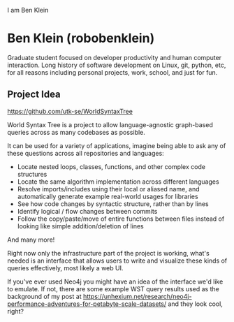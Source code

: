 
I am Ben Klein

# Ben Klein (robobenklein)

Graduate student focused on developer productivity and human computer interaction. Long history of software development on Linux, git, python, etc, for all reasons including personal projects, work, school, and just for fun.

## Project Idea

https://github.com/utk-se/WorldSyntaxTree

World Syntax Tree is a project to allow language-agnostic graph-based queries across as many codebases as possible.

It can be used for a variety of applications, imagine being able to ask any of these questions across all repositories and languages:

- Locate nested loops, classes, functions, and other complex code structures
- Locate the same algorithm implementation across different languages
- Resolve imports/includes using their local or aliased name, and automatically generate example real-world usages for libraries
- See how code changes by syntactic structure, rather than by lines
- Identify logical / flow changes between commits
- Follow the copy/paste/move of entire functions between files instead of looking like simple addition/deletion of lines

And many more!

Right now only the infrastructure part of the project is working, what's needed is an interface that allows users to write and visualize these kinds of queries effectively, most likely a web UI.

If you've ever used Neo4j you might have an idea of the interface we'd like to emulate. If not, there are some example WST query results used as the background of my post at https://unhexium.net/research/neo4j-performance-adventures-for-petabyte-scale-datasets/ and they look cool, right?

